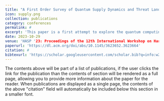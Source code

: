 ```yaml
---
title: "A First Order Survey of Quantum Supply Dynamics and Threat Landscapes"
icon: supply.png
collection: publications
category: conferences
permalink: #
excerpt: 'This paper is a first attempt to explore the quantum computing ecosystem, from the fabrication of quantum processors to the development of specialized software tools and hardware components, from a security perspective. By investigating the publicly disclosed information from industry front runners like IBM, Google, Honeywell and more, we piece together various components of quantum computing supply chain. We also uncover some potential vulnerabilities and attack models and suggest defenses. We highlight the need to scrutinize the quantum computing supply chain further through the lens of security.'
date: 2023-10-29
venue: 'HASP '23: Proceedings of the 12th International Workshop on Hardware and Architectural Support for Security and Privacy'
paperurl: 'https://dl.acm.org/doi/abs/10.1145/3623652.3623664'
citation: #
bibtexurl: 'https://scholar.googleusercontent.com/scholar.bib?q=info:w29z_Tvh4XwJ:scholar.google.com/&output=citation&scisdr=CgJN25qjEIuy7q_TCh0:AAZF9b8AAAAAaBjVEh1FtoKPuLwEVHsQUuZzFbw&scisig=AAZF9b8AAAAAaBjVEga8_6uB4H5x7BOzNmAX9SI&scisf=4&ct=citation&cd=-1&hl=en'
---
```


The contents above will be part of a list of publications, if the user clicks the link for the publication than the contents of section will be rendered as a full page, allowing you to provide more information about the paper for the reader. When publications are displayed as a single page, the contents of the above "citation" field will automatically be included below this section in a smaller font.
